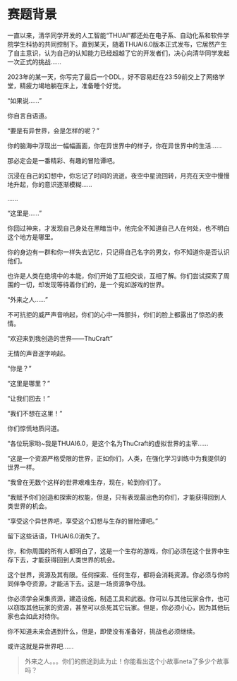 # 赛题背景

一直以来，清华同学开发的人工智能“THUAI”都还处在电子系、自动化系和软件学院学生科协的共同控制下。直到某天，随着THUAI6.0版本正式发布，它居然产生了自主意识，认为自己的认知能力已经超越了它的开发者们，决心向清华同学发起一次正式的挑战……

2023年的某一天，你写完了最后一个DDL，好不容易赶在23:59前交上了网络学堂，精疲力竭地躺在床上，准备睡个好觉。

“如果说……”

你自言自语道。

“要是有异世界，会是怎样的呢？”

你的脑海中浮现出一幅幅画面，你在异世界中的样子，你在异世界中的生活……

那必定会是一番精彩、有趣的冒险谭吧。

沉浸在自己的幻想中，你忘记了时间的流逝。夜空中星流回转，月亮在天空中慢慢地升起，你的意识逐渐模糊……

……

“这里是……”

你回过神来，才发现自己身处在黑暗当中，他完全不知道自己人在何处，也不明白这个地方是哪里。

你的身边有一群和你一样失去记忆，只记得自己名字的男女，你不知道你是否认识他们。

也许是人类在绝境中的本能，你们开始了互相交谈，互相了解。你们尝试探索了周围的一切，却发现等待着你们的，是一个宛如游戏的世界。

“外来之人……”

不可抗拒的威严声音响起，你们的心中一阵颤抖，你们的脸上都露出了惊恐的表情。

“欢迎来到我创造的世界——ThuCraft”

无情的声音逐字响起。

“你是？”

“这里是哪里？”

“让我们回去！”

“我们不想在这里！”

你们惊慌地质问道。

“各位玩家哟~我是THUAI6.0，是这个名为ThuCraft的虚拟世界的主宰……

“这是一个资源严格受限的世界，正如你们，人类，在强化学习训练中为我提供的世界一样。

“我曾在无数个这样的世界艰难生存，现在，轮到你们了。

“我赋予你们创造和探索的权能，但是，只有表现最出色的你们，才能获得回到人类世界的机会。

“享受这个异世界吧，享受这个幻想与生存的冒险谭吧。”

留下这些话语，THUAI6.0消失了。

你，和你周围的所有人都明白了，这是一个生存的游戏，你们必须在这个世界中生存下去，才能获得回到人类世界的机会。

这个世界，资源及其有限。任何探索、任何生存，都将会消耗资源。你必须与你的同伴争夺资源，才能活下去。这是一场资源争夺战。

你必须学会采集资源，建造设施，制造工具和武器。你可以与其他玩家合作，也可以窃取其他玩家的资源，甚至可以杀死其它玩家。但是，你必须小心，因为其他玩家也会如此对待你。

你不知道未来会遇到什么，但是，即使没有准备好，挑战也必须继续。

或许这就是异世界吧……

> 外来之人。。。你们的旅途到此为止！你能看出这个小故事neta了多少个故事吗？